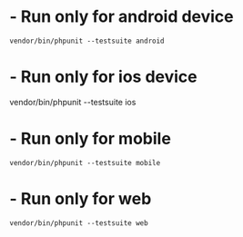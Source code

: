 # **- Run only for android device**
    vendor/bin/phpunit --testsuite android

# **- Run only for ios device**
vendor/bin/phpunit --testsuite ios

# **- Run only for mobile**
    vendor/bin/phpunit --testsuite mobile

# **- Run only for web**
    vendor/bin/phpunit --testsuite web
